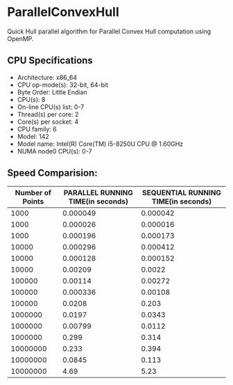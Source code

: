 # ParallelConvexHull
Quick Hull parallel algorithm for Parallel Convex Hull computation using OpenMP.  
  ## CPU Specifications
  * Architecture: x86_64
  * CPU op-mode(s): 32-bit, 64-bit
  * Byte Order: Little Endian
  * CPU(s): 8
  * On-line CPU(s) list: 0-7
  * Thread(s) per core: 2
  * Core(s) per socket: 4
  * CPU family: 6
  * Model: 142
  * Model name: Intel(R) Core(TM) i5-8250U CPU @ 1.60GHz
  * NUMA node0 CPU(s): 0-7
  
   ## Speed Comparision:
 
   Number of Points | PARALLEL RUNNING TIME(in seconds) | SEQUENTIAL RUNNING TIME(in seconds)
  ------------ | ------------- | -------------
  1000 | 0.000049 | 0.000042
  1000 | 0.000026 | 0.000016
  1000 | 0.000196 | 0.000173
  10000 | 0.000296 | 0.000412
  10000 | 0.000128 | 0.000152
  10000 | 0.00209 | 0.0022
  100000 | 0.00114 | 0.00272
  100000 | 0.000336 | 0.00108
  100000 | 0.0208 | 0.203
  1000000 | 0.0197 | 0.0343
  1000000 | 0.00799 | 0.0112
  1000000 | 0.299 | 0.314
  10000000 | 0.233 | 0.394
  10000000 | 0.0845 | 0.113
  10000000 | 4.69 | 5.23
